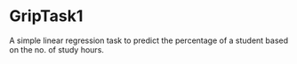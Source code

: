 # GripTask1
A simple linear regression task to predict the percentage of a student based on the no. of study hours.
